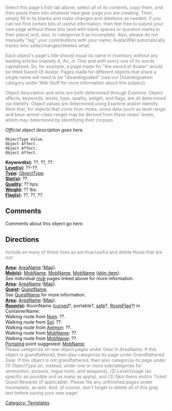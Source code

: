 <font color=gray>Select this page's Edit tab above, select all of its
contents, copy them, and then paste them into whatever new gear page you
are creating. Then, simply fill in its blanks and make changes and
deletions as needed. If you can not find certain bits of useful
information, then feel free to submit your new page without these bits
(and with blank spaces or question marks in their place) and, also, to
categorize it as Incomplete. Also, please do not manually "tag" your
contributions with your name; AvatarWiki automatically tracks who
adds/changes/deletes what.</font>

<font color=gray>Each object's page's title should equal its name in
inventory *without* any leading articles (namely A, An, or The) and
*with* every one of its words capitalized. So, for example, a page made
for "the sword of Avatar" would be titled Sword Of Avatar. Pages made
for different objects that share a single name will need to be
"disambiguated" (see our Disambiguation category under Wiki Stuff for
more information about this subject).</font>

<font color=gray>Object description and slots are both determined
through Examine. Object affects, keywords, levels, type, quality,
weight, and flags, are all determined via Identify. Object values are
determined using Examine and/or Identify. Note that, for objects that
come from mobs, some data (such as level range and base-armor-class
range) may be derived from these mobs' levels, which may determined by
identifying their corpses.</font>

*Official object description goes here.*

`ObjectType Value.`  
`Object Affect.`  
`Object Affect.`  
`Object Affect.`

**Keyword(s):** ??, ??, ??.  
**[Level(s)](Object_Level "wikilink"):** ??-??.  
**[Type](:Category:_Object_Types "wikilink"):**
[ObjectType](:Category:_Object_Types "wikilink").  
**[Slot(s)](Object_Slots "wikilink"):** ??.  
**[Quality](Object_Quality "wikilink"):** ?? hps.  
**[Weight](Object_Weight "wikilink"):** ?? lbs.  
**[Flag(s)](:Category:_Object_Flags "wikilink"):** ??, ??, ??.  

## Comments

Comments about this object go here.

## Directions

<font color=gray>Include as many of these lines as are true/useful and
delete those that are not:</font>

**[Area](:Category:_Areas "wikilink"):**
[AreaName](:Category:_AreaName "wikilink")
([Map](AreaName_Map "wikilink")).  
**[Mob(s)](:Category:_Mobs "wikilink"):** [MobName](MobName "wikilink"),
[MobName](MobName "wikilink"), [MobName](MobName "wikilink")
([skin-item](:Category:_Skin_Items "wikilink")).  
See individual [mob](:Category:_Mobs "wikilink") pages linked above for
more information.  
**[Area](:Category:_Areas "wikilink"):**
[AreaName](:Category:_AreaName "wikilink")
([Map](AreaName_Map "wikilink")).  
**[Quest](:Category:_Ticket_Quests "wikilink"):**
[QuestName](QuestName "wikilink").  
See [QuestName](QuestName "wikilink") for more information.  
**[Area](:Category:_Areas "wikilink"):**
[AreaName](:Category:_AreaName "wikilink")
([Map](AreaName_Map "wikilink")).  
**[Room(s)](:Category:_Rooms "wikilink"):** RoomName
([cursed](Cursed_Rooms "wikilink")?, portable?,
[safe](Safe_Rooms "wikilink")?,
[RoomFlag](:Category:_Room_Types "wikilink")?) in ContainerName.  
Walking route from [Nom](Nom "wikilink"): ??.  
Walking route from [Sol](Sol "wikilink"): ??.  
Walking route from [Aelmon](Aelmon "wikilink"): ??.  
Walking route from [MobName](MobName "wikilink"): ??.  
Walking route from [MobName](MobName "wikilink"): ??.  
[Portaling](Portal "wikilink") point suggested:
[MobName](MobName "wikilink").  
<font color=gray>Please categorize all new object pages under Gear In
AreaName. If this object is grandfathered, then also categorize its page
under Grandfathered Gear. If this object is not grandfathered, then also
categorize its page under (1) ObjectType (or, instead, under one or more
subcategories for ammuntion, poisons, rogue tools, and weapons), (2)
Level/Usage (as specific as possible and as many as apply), and (3) Skin
Items and/or Ticket Quest Rewards (if applicable). Please file any
unfinished pages under Incomplete, as well. And, of course, don't forget
to delete all of this gray text before saving your new page!</font>

[Category: Templates](Category:_Templates "wikilink")
